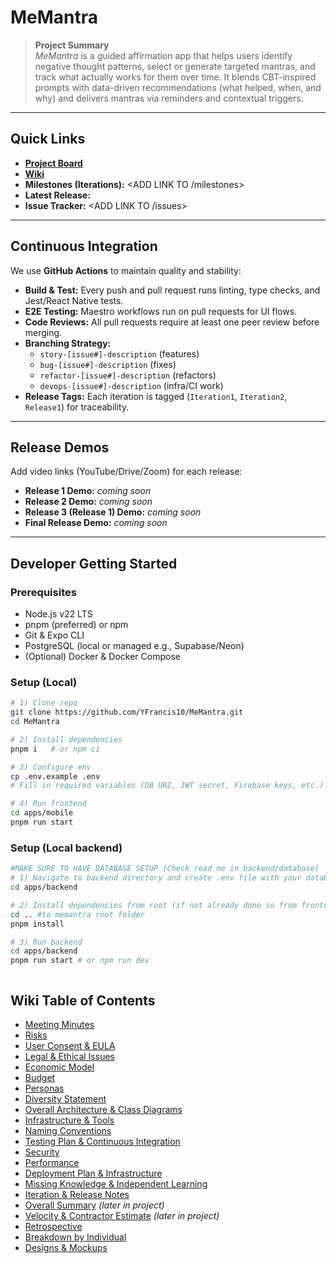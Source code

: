 # MeMantra

> **Project Summary**  
> _MeMantra_ is a guided affirmation app that helps users identify negative thought patterns, select or generate targeted mantras, and track what actually works for them over time. It blends CBT-inspired prompts with data-driven recommendations (what helped, when, and why) and delivers mantras via reminders and contextual triggers.

---

## Quick Links

- **[Project Board](https://github.com/users/YFrancis10/projects/1)**
- **[Wiki](https://github.com/YFrancis10/MeMantra/wiki)**
- **Milestones (Iterations):** <ADD LINK TO /milestones>
- **Latest Release:** <ADD LINK AFTER FIRST TAG>
- **Issue Tracker:** <ADD LINK TO /issues>

---

## Continuous Integration

We use **GitHub Actions** to maintain quality and stability:

- **Build & Test:** Every push and pull request runs linting, type checks, and Jest/React Native tests.
- **E2E Testing:** Maestro workflows run on pull requests for UI flows.
- **Code Reviews:** All pull requests require at least one peer review before merging.
- **Branching Strategy:**
  - `story-[issue#]-description` (features)
  - `bug-[issue#]-description` (fixes)
  - `refactor-[issue#]-description` (refactors)
  - `devops-[issue#]-description` (infra/CI work)
- **Release Tags:** Each iteration is tagged (`Iteration1`, `Iteration2`, `Release1`) for traceability.

---

## Release Demos

Add video links (YouTube/Drive/Zoom) for each release:

- **Release 1 Demo:** _coming soon_
- **Release 2 Demo:** _coming soon_
- **Release 3 (Release 1) Demo:** _coming soon_
- **Final Release Demo:** _coming soon_

---

## Developer Getting Started

### Prerequisites

- Node.js v22 LTS
- pnpm (preferred) or npm
- Git & Expo CLI
- PostgreSQL (local or managed e.g., Supabase/Neon)
- (Optional) Docker & Docker Compose

### Setup (Local)

```bash
# 1) Clone repo
git clone https://github.com/YFrancis10/MeMantra.git
cd MeMantra

# 2) Install dependencies
pnpm i   # or npm ci

# 3) Configure env
cp .env.example .env
# Fill in required variables (DB URI, JWT secret, Firebase keys, etc.)

# 4) Run frontend
cd apps/mobile
pnpm run start


```

### Setup (Local backend)

```bash
#MAKE SURE TO HAVE DATABASE SETUP (Check read me in backend/database)
# 1) Navigate to backend directory and create .env file with your database configuration
cd apps/backend

# 2) Install dependencies from root (if not already done so from frontend setup)
cd .. #to memantra root folder
pnpm install

# 3) Run backend
cd apps/backend
pnpm run start # or npm run dev



```

## Wiki Table of Contents

- [Meeting Minutes](https://github.com/YFrancis10/MeMantra/wiki/Meeting-Minutes)
- [Risks](https://github.com/YFrancis10/MeMantra/wiki/Risks)
- [User Consent & EULA](https://github.com/YFrancis10/MeMantra/wiki/User-Consent-&-EULA)
- [Legal & Ethical Issues](https://github.com/YFrancis10/MeMantra/wiki/Legal-&-Ethical-Issues)
- [Economic Model](https://github.com/YFrancis10/MeMantra/wiki/Economic-Model)
- [Budget](https://github.com/YFrancis10/MeMantra/wiki/Budget)
- [Personas](https://github.com/YFrancis10/MeMantra/wiki/Personas)
- [Diversity Statement](https://github.com/YFrancis10/MeMantra/wiki/Diversity-Statement)
- [Overall Architecture & Class Diagrams](https://github.com/YFrancis10/MeMantra/wiki/Overall-Architecture-&-Class-Diagrams)
- [Infrastructure & Tools](https://github.com/YFrancis10/MeMantra/wiki/Infrastructure-&-Tools)
- [Naming Conventions](https://github.com/YFrancis10/MeMantra/wiki/Naming-Conventions)
- [Testing Plan & Continuous Integration](https://github.com/YFrancis10/MeMantra/wiki/Testing-Plan-&-Continuous-Integration)
- [Security](https://github.com/YFrancis10/MeMantra/wiki/Security)
- [Performance](https://github.com/YFrancis10/MeMantra/wiki/Performance)
- [Deployment Plan & Infrastructure](https://github.com/YFrancis10/MeMantra/wiki/Deployment-Plan-&-Infrastructure)
- [Missing Knowledge & Independent Learning](https://github.com/YFrancis10/MeMantra/wiki/Missing-Knowledge-&-Independent-Learning)
- [Iteration & Release Notes](https://github.com/YFrancis10/MeMantra/wiki/Iteration-&-Release-Notes)
- [Overall Summary](https://github.com/YFrancis10/MeMantra/wiki/Overall-Summary) _(later in project)_
- [Velocity & Contractor Estimate](https://github.com/YFrancis10/MeMantra/wiki/Velocity-&-Contractor-Estimate) _(later in project)_
- [Retrospective](https://github.com/YFrancis10/MeMantra/wiki/Retrospective)
- [Breakdown by Individual](https://github.com/YFrancis10/MeMantra/wiki/Breakdown-by-Individual)
- [Designs & Mockups](https://github.com/YFrancis10/MeMantra/wiki/Designs-&-Mockups)
